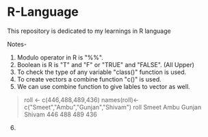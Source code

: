 # R-Language
This repository is dedicated to my learnings in R language

Notes-

1) Modulo operator in R is "%%".
2) Boolean is R is "T" and "F" or "TRUE" and "FALSE". (All Upper)
3) To check the type of any variable "class()" function is used.
4) To create vectors a combine function "c()" is used.
5) We can use combine function to give lables to vector as well. 
   
  > roll <- c(446,488,489,436)
  > names(roll)<- c("Smeet","Ambu","Gunjan","Shivam")
  > roll
   Smeet   Ambu Gunjan Shivam 
    446    488    489    436 
6) 
